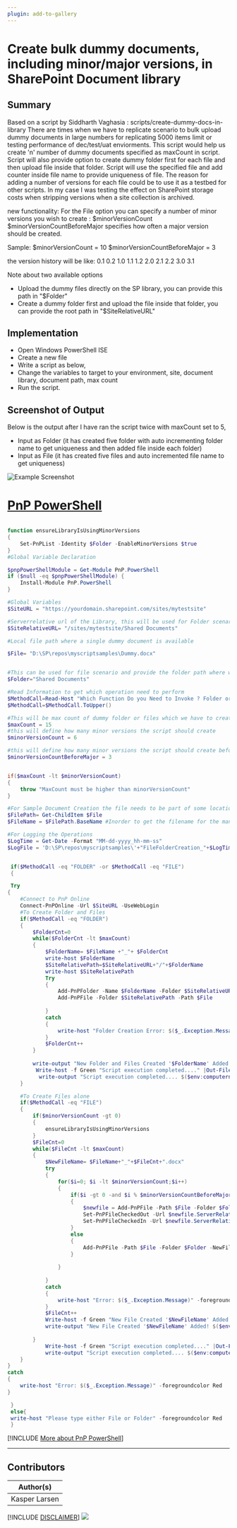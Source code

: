 ```yaml
---
plugin: add-to-gallery
---
```


# Create bulk dummy documents, including minor/major versions, in SharePoint Document library

## Summary

Based on a script by Siddharth Vaghasia : scripts/create-dummy-docs-in-library
There are times when we have to replicate scenario to bulk upload dummy documents in large numbers for replicating 5000 items limit or testing performance of dec/test/uat enviorments. This script would help us create 'n' number of dummy documents specified as maxCount in script. Script will also provide option to create dummy folder first for each file and then upload file inside that folder. Script will use the specified file and add counter inside file name to provide uniqueness of file.
The reason for adding a number of versions for each file could be to use it as a testbed for other scripts. In my case I was testing the effect on SharePoint storage costs when stripping versions when a site collection is archived.

new functionality:
For the File option you can specify a number of minor versions you wish to create : $minorVersionCount
$minorVersionCountBeforeMajor specifies how often a major version should be created.

Sample: 
$minorVersionCount = 10
$minorVersionCountBeforeMajor = 3

the version history will be like:
0.1
0.2
1.0
1.1
1.2
2.0
2.1
2.2
3.0
3.1


Note about two available options
- Upload the dummy files directly on the SP library, you can provide this path in "$Folder"
- Create a dummy folder first and upload the file inside that folder, you can provide the root path in "$SiteRelativeURL"

## Implementation

- Open Windows PowerShell ISE
- Create a new file
- Write a script as below,
- Change the variables to target to your environment, site, document library, document path, max count
- Run the script.
 
## Screenshot of Output 

 Below is the output after I have ran the script twice with maxCount set to 5, 

- Input as Folder (it has created five folder with auto incrementing folder name to get uniqueness and then added file inside each folder)
- Input as File  (it has created five files and auto incremented file name to get uniqueness)

![Example Screenshot](assets/preview.png)

# [PnP PowerShell](#tab/pnpps)
```powershell

function ensureLibraryIsUsingMinorVersions
{
    Set-PnPList -Identity $Folder -EnableMinorVersions $true
}
#Global Variable Declaration

$pnpPowerShellModule = Get-Module PnP.PowerShell
if ($null -eq $pnpPowerShellModule) {
    Install-Module PnP.PowerShell
}

#Global Variables 
$SiteURL = "https://yourdomain.sharepoint.com/sites/mytestsite" 

#Serverrelative url of the Library, this will be used for Folder scenario
$SiteRelativeURL= "/sites/mytestsite/Shared Documents"

#Local file path where a single dummy document is available

$File= "D:\SP\repos\myscriptsamples\Dummy.docx"


#This can be used for file scenario and provide the folder path where we want to create files, it can be subfolder also
$Folder="Shared Documents"

#Read Information to get which operation need to perform
$MethodCall=Read-Host "Which Function Do you Need to Invoke ? Folder or File" 
$MethodCall=$MethodCall.ToUpper() 

#This will be max count of dummy folder or files which we have to create
$maxCount = 15
#this will define how many minor versions the script should create 
$minorVersionCount = 6

#this will define how many minor versions the script should create before a major version is added
$minorVersionCountBeforeMajor = 3


if($maxCount -lt $minorVersionCount)
{
    throw "MaxCount must be higher than minorVersionCount"
}

#For Sample Document Creation the file needs to be part of some location.
$FilePath= Get-ChildItem $File  
$FileName = $FilePath.BaseName #Inorder to get the filename for the manipulation we used this function(BaseName)

#For Logging the Operations
$LogTime = Get-Date -Format "MM-dd-yyyy_hh-mm-ss"
$LogFile = 'D:\SP\repos\myscriptsamples\'+"FileFolderCreation_"+$LogTime+".txt"


 if($MethodCall -eq "FOLDER" -or $MethodCall -eq "FILE")
 {

 Try 
{
    #Connect to PnP Online
    Connect-PnPOnline -Url $SiteURL -UseWebLogin
    #To Create Folder and Files  
    if($MethodCall -eq "FOLDER")
    {
    	$FolderCnt=0
    	while($FolderCnt -lt $maxCount)
    	{
		    $FolderName= $FileName +"_"+ $FolderCnt
			write-host $FolderName
		    $SiteRelativePath=$SiteRelativeURL+"/"+$FolderName
			write-host $SiteRelativePath
		    Try
		    {
			    Add-PnPFolder -Name $FolderName -Folder $SiteRelativeURL -ErrorAction Stop
                Add-PnPFile -Folder $SiteRelativePath -Path $File
			   
		    }
		    catch 
		    {
    		    write-host "Folder Creation Error: $($_.Exception.Message)" -foregroundcolor Red
		    }
            $FolderCnt++
    	}
       
        write-output "New Folder and Files Created '$FolderName' Added! $($env:computername)" >> $LogFile 
         Write-host -f Green "Script execution completed...." |Out-File $LogFile -Append -Force 
          write-output "Script execution completed.... $($env:computername)" >> $LogFile -f Green
    }

    #To Create Files alone
    if($MethodCall -eq "FILE")
    {
        if($minorVersionCount -gt 0)
        {
            ensureLibraryIsUsingMinorVersions
        }
	    $FileCnt=0
	    while($FileCnt -lt $maxCount)
	    {
		    $NewFileName= $FileName+"_"+$FileCnt+".docx"
		    try
		    {
                for($i=0; $i -lt $minorVersionCount;$i++)
                {
                    if($i -gt 0 -and $i % $minorVersionCountBeforeMajor -eq 0)
                    {
                        $newfile = Add-PnPFile -Path $File -Folder $Folder -NewFileName $NewFileName
                        Set-PnPFileCheckedOut -Url $newfile.ServerRelativeUrl  
                        Set-PnPFileCheckedIn -Url $newfile.ServerRelativeUrl -CheckinType MajorCheckIn -Comment "Auto created" 
                    }
                    else
                    {
                        Add-PnPFile -Path $File -Folder $Folder -NewFileName $NewFileName
                    }
                    
                }
			    
		    }
		    catch
		    {
			    write-host "Error: $($_.Exception.Message)" -foregroundcolor Red
		    }
		    $FileCnt++
		    Write-host -f Green "New File Created '$NewFileName' Added!" |Out-File $LogFile -Append -Force 
            write-output "New File Created '$NewFileName' Added! $($env:computername)" >> $LogFile -f Green
    
	    }
            Write-host -f Green "Script execution completed...." |Out-File $LogFile -Append -Force 
            write-output "Script execution completed.... $($env:computername)" >> $LogFile -f Green
    }
}
catch 
{
    write-host "Error: $($_.Exception.Message)" -foregroundcolor Red
}

 }
 else{
 write-host "Please type either File or Folder" -foregroundcolor Red
 }

```
[!INCLUDE [More about PnP PowerShell](../../docfx/includes/MORE-PNPPS.md)]
***

## Contributors

| Author(s) |
|-----------|
| Kasper Larsen|

[!INCLUDE [DISCLAIMER](../../docfx/includes/DISCLAIMER.md)]
<img src="https://telemetry.sharepointpnp.com/script-samples/scripts/create-dummy-docs-versions-in-library" aria-hidden="true" />